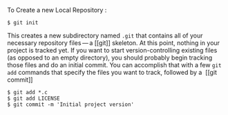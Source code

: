 To Create a new Local Repository :
```console
$ git init
```

This creates a new subdirectory named `.git` that contains all of your necessary repository files — a [[git]] skeleton. At this point, nothing in your project is tracked yet.
If you want to start version-controlling existing files (as opposed to an empty directory), you should probably begin tracking those files and do an initial commit. You can accomplish that with a few `git add` commands that specify the files you want to track, followed by a 
[[git commit]]
```console
$ git add *.c
$ git add LICENSE
$ git commit -m 'Initial project version'
```